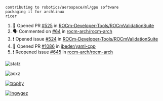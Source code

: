 ```
contributing to robotics/aerospace/ml/gpu software
packaging it for archlinux
ricer
```

<!--START_SECTION:activity-->
1. 💪 Opened PR [#525](https://github.com/ROCm-Developer-Tools/ROCmValidationSuite/pull/525) in [ROCm-Developer-Tools/ROCmValidationSuite](https://github.com/ROCm-Developer-Tools/ROCmValidationSuite)
2. 🗣 Commented on [#64](https://github.com/rocm-arch/rocm-arch/issues/64) in [rocm-arch/rocm-arch](https://github.com/rocm-arch/rocm-arch)
3. ❗️ Opened issue [#524](https://github.com/ROCm-Developer-Tools/ROCmValidationSuite/issues/524) in [ROCm-Developer-Tools/ROCmValidationSuite](https://github.com/ROCm-Developer-Tools/ROCmValidationSuite)
4. 💪 Opened PR [#1086](https://github.com/jbeder/yaml-cpp/pull/1086) in [jbeder/yaml-cpp](https://github.com/jbeder/yaml-cpp)
5. ❗️ Reopened issue [#645](https://github.com/rocm-arch/rocm-arch/issues/645) in [rocm-arch/rocm-arch](https://github.com/rocm-arch/rocm-arch)
<!--END_SECTION:activity-->


![statz](https://github-readme-stats.vercel.app/api?username=acxz&include_all_commits=true&show_icons=true)

<p><img align="center" src="https://github-readme-streak-stats.herokuapp.com/?user=acxz&" alt="acxz" /></p>

[![trophy](https://github-profile-trophy.vercel.app/?username=acxz)](https://github.com/ryo-ma/github-profile-trophy)

[![lngwgez](https://github-readme-stats.vercel.app/api/top-langs/?username=acxz&layout=compact)](https://github.com/acxz/github-readme-stats)
